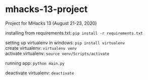 # mhacks-13-project
Project for MHacks 13 (August 21-23, 2020)

installing from requirements.txt:  `pip install -r requirements.txt`

setting up virtualenv in windows: ```pip install virtualenv```  
create virtualenv: ```virtualenv venv```  
activate virtualenv: ```source venv/Scripts/activate```  

running app: ```python main.py```  

deactivate virtualenv: ```deactivate```  
